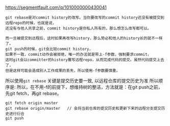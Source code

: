 https://segmentfault.com/q/1010000000430041

```
git rebase是对commit history的改写。当你要改写的commit history还没有被提交到远程repo的时候，也就是说，
还没有与他人共享之前，commit history是你私人所有的，那么想怎么改写都可以。

而一旦被提交到远程后，这时如果再改写history，那么势必和他人的history长的就不一样了。
git push的时候，git会比较commit history，
如果不一致，commit动作会被拒绝，唯一的办法就是带上-f参数，强制要求commit，
这时git会以committer的history覆写远程repo，从而完成代码的提交。虽然代码提交上去了，
但是这样可能会造成别人工作成果的丢失，所以使用-f参数要慎重。
```

所以使用`git rebase` 关键是提交历史要一致, 以远程仓库的提交历史为准
所以顺序是: 
所以，在不用-f的前提下，想维持树的整洁，方法就是：在git push之前，先git fetch，再git rebase。
```
git fetch origin master
git rebase origin/master   // 会将当前仓库的提交历史和更新下来的远程分支提交历史进行衍合
git push
```
